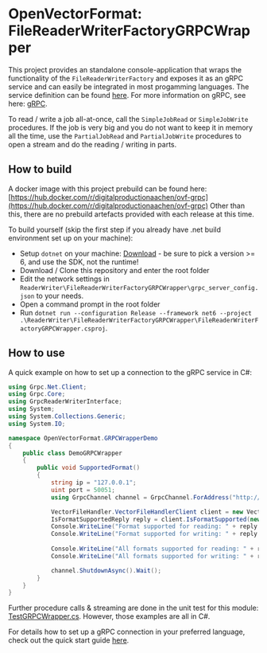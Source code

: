 # OpenVectorFormat: FileReaderWriterFactoryGRPCWrapper

This project provides an standalone console-application that wraps the functionality of the `FileReaderWriterFactory` and exposes it as an gRPC service and can easily be integrated in most progamming languages. The service definition can be found [here](../AbstractReaderWriter/grpc_reader_writer_interface.proto). For more information on gRPC, see here: [gRPC](https://grpc.io/).

To read / write a job all-at-once, call the `SimpleJobRead` or `SimpleJobWrite` procedures. If the job is very big and you do not want to keep it in memory all the time, use the `PartialJobRead` and `PartialJobWrite` procedures to open a stream and do the reading / writing in parts.

## How to build
A docker image with this project prebuild can be found here: [https://hub.docker.com/r/digitalproductionaachen/ovf-grpc](https://hub.docker.com/r/digitalproductionaachen/ovf-grpc)
Other than this, there are no prebuild artefacts provided with each release at this time.

To build yourself (skip the first step if you already have .net build environment set up on your machine):
* Setup `dotnet`  on your machine: [Download](https://dotnet.microsoft.com/download/dotnet) - be sure to pick a version >= 6, and use the SDK, not the runtime!
* Download / Clone this repository and enter the root folder
* Edit the network settings in `ReaderWriter\FileReaderWriterFactoryGRPCWrapper\grpc_server_config.json` to your needs.
* Open a command prompt in the root folder
* Run `dotnet run --configuration Release --framework net6 --project .\ReaderWriter\FileReaderWriterFactoryGRPCWrapper\FileReaderWriterFactoryGRPCWrapper.csproj`.

## How to use
A quick example on how to set up a connection to the gRPC service in C#:
```c#
using Grpc.Net.Client;
using Grpc.Core;
using GrpcReaderWriterInterface;
using System;
using System.Collections.Generic;
using System.IO;

namespace OpenVectorFormat.GRPCWrapperDemo
{
    public class DemoGRPCWrapper
    {
        public void SupportedFormat()
        {
            string ip = "127.0.0.1";
            uint port = 50051;
            using GrpcChannel channel = GrpcChannel.ForAddress("http://" + ip + ":" + port.ToString());

            VectorFileHandler.VectorFileHandlerClient client = new VectorFileHandler.VectorFileHandlerClient(channel);
            IsFormatSupportedReply reply = client.IsFormatSupported(new IsFormatSupportedRequest { FileExtension = ".ovf" });
            Console.WriteLine("Format supported for reading: " + reply.ReadSupport.ToString());
            Console.WriteLine("Format supported for writing: " + reply.WriteSupport.ToString());
            
            Console.WriteLine("All formats supported for reading: " + reply.AllReadSupportedFormats);
            Console.WriteLine("All formats supported for writing: " + reply.AllWriteSupportedFormats);

            channel.ShutdownAsync().Wait();
        }
    }
}
```

Further procedure calls & streaming are done in the unit test for this module: [TestGRPCWrapper.cs](UnitTests/TestGRPCWrapper.cs).
However, those examples are all in C#.

For details how to set up a gRPC connection in your preferred language, check out the quick start guide [here](https://grpc.io/docs/languages/).
            
